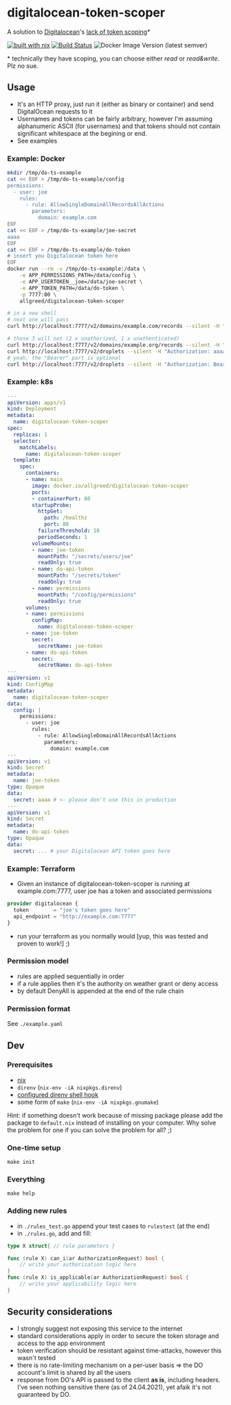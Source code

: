 # digitalocean-token-scoper
A solution to [Digitalocean](https://www.digitalocean.com/)'s [lack of token scoping](https://ideas.digitalocean.com/ideas/DO-I-966)*
<!--*-->
[![built with nix](https://img.shields.io/badge/-%20nix-%235277E3?logo=NixOs&label=built%20with)](https://builtwithnix.org)
[![Build Status](https://cloud.drone.io/api/badges/allgreed/digitalocean-token-scoper/status.svg)](https://cloud.drone.io/allgreed/digitalocean-token-scoper)
![Docker Image Version (latest semver)](https://img.shields.io/docker/v/allgreed/digitalocean-token-scoper?sort=semver)

\* technically they have scoping, you can choose either *read* or *read&write*. Plz no sue.

## Usage
- It's an HTTP proxy, just run it (either as binary or container) and send DigitalOcean requests to it 
- Usernames and tokens can be fairly arbitrary, however I'm assuming alphanumeric ASCII (for usernames) and that tokens should not contain significant whitespace at the begining or end.
- See examples

### Example: Docker
```bash
mkdir /tmp/do-ts-example
cat << EOF > /tmp/do-ts-example/config
permissions:
  - user: joe
    rules:
      - rule: AllowSingleDomainAllRecordsAllActions
        parameters:
          domain: example.com
EOF
cat << EOF > /tmp/do-ts-example/joe-secret
aaaa
EOF
cat << EOF > /tmp/do-ts-example/do-token
# insert you Digitalocean token here
EOF
docker run --rm -v /tmp/do-ts-example:/data \
    -e APP_PERMISSIONS_PATH=/data/config \
    -e APP_USERTOKEN__joe=/data/joe-secret \
    -e APP_TOKEN_PATH=/data/do-token \
    -p 7777:80 \
    allgreed/digitalocean-token-scoper

# in a new shell
# next one will pass
curl http://localhost:7777/v2/domains/example.com/records --silent -H "Authorization: Bearer aaaa" | jq

# those 3 will not (2 x unathorized, 1 x unathenticated)
curl http://localhost:7777/v2/domains/example.org/records --silent -H "Authorization: Bearer aaaa" | jq
curl http://localhost:7777/v2/droplets --silent -H "Authorization: aaaa" | jq
# yeah, the "Bearer" part is optional
curl http://localhost:7777/v2/droplets --silent -H "Authorization: Bearer bbbb" | jq
```

### Example: k8s
```yaml
---
apiVersion: apps/v1
kind: Deployment
metadata:
  name: digitalocean-token-scoper
spec:
  replicas: 1
  selector:
    matchLabels:
      name: digitalocean-token-scoper
  template:
    spec:
      containers:
      - name: main
        image: docker.io/allgreed/digitalocean-token-scoper
        ports:
        - containerPort: 80
        startupProbe:
          httpGet:
            path: /healthz
            port: 80
          failureThreshold: 10
          periodSeconds: 1
        volumeMounts:
        - name: joe-token
          mountPath: "/secrets/users/joe"
          readOnly: true
        - name: do-api-token
          mountPath: "/secrets/token"
          readOnly: true
        - name: permissions
          mountPath: "/config/permissions"
          readOnly: true
      volumes:
      - name: permissions
        configMap:
          name: digitalocean-token-scoper
      - name: joe-token
        secret:
          secretName: joe-token
      - name: do-api-token
        secret:
          secretName: do-api-token
---
apiVersion: v1
kind: ConfigMap
metadata:
  name: digitalocean-token-scoper
data:
  config: |
    permissions:
      - user: joe
        rules:
          - rule: AllowSingleDomainAllRecordsAllActions
            parameters:
              domain: example.com
---
apiVersion: v1
kind: Secret
metadata:
  name: joe-token
type: Opaque
data:
  secret: aaaa # <- please don't use this in production
---
apiVersion: v1
kind: Secret
metadata:
  name: do-api-token
type: Opaque
data:
  secret: ... # your Digitalocean API token goes here
```

### Example: Terraform
- Given an instance of digitalocean-token-scoper is running at example.com:7777, user joe has a token and associated permissions

```terraform
provider digitalocean {
  token        = "joe's token goes here"
  api_endpoint = "http://example.com:7777"
}
```

- run your terraform as you normally would [yup, this was tested and proven to work!] ;)

### Permission model
- rules are applied sequentially in order
- if a rule applies then it's the authority on weather grant or deny access
- by default DenyAll is appended at the end of the rule chain

### Permission format

See `./example.yaml`

## Dev

### Prerequisites
- [nix](https://nixos.org/nix/manual/#chap-installation)
- `direnv` (`nix-env -iA nixpkgs.direnv`)
- [configured direnv shell hook ](https://direnv.net/docs/hook.html)
- some form of `make` (`nix-env -iA nixpkgs.gnumake`)

Hint: if something doesn't work because of missing package please add the package to `default.nix` instead of installing on your computer. Why solve the problem for one if you can solve the problem for all? ;)

### One-time setup
```
make init
```

### Everything
```
make help
```

### Adding new rules
- in `./rules_test.go` append your test cases to `rulestest` (at the end)
- in `./rules.go`, add and fill: 
```go
type X struct{ // rule parameters }

func (rule X) can_i(ar AuthorizationRequest) bool {
    // write your authorization logic here
}
func (rule X) is_applicable(ar AuthorizationRequest) bool {
    // write your applicability logic here
}
```

## Security considerations

- I strongly suggest not exposing this service to the internet
- standard considerations apply in order to secure the token storage and access to the app environment
- token verification should be resistant against time-attacks, however this wasn't tested
- there is no rate-limiting mechanism on a per-user basis => the DO account's limit is shared by all the users
- response from DO's API is passed to the client **as is**, including headers. I've seen nothing sensitive there (as of 24.04.2021), yet afaik it's not guaranteed by DO.
